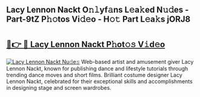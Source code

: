 ## Lacy Lennon Nackt O𝚗𝚕yf𝚊ns L𝚎a𝚔ed N𝚞𝚍es - Part-9tZ P𝚑𝚘tos Vi𝚍𝚎o - H𝚘𝚝 Part L𝚎a𝚔s jORJ8

# <h2><a href="http://kf9a4x.oniu.top/?m=Lacy+Lennon+Nackt">🔗👉 🔴 Lacy Lennon Nackt P𝚑ot𝚘𝚜 V𝚒d𝚎o</a></h2>

[![Lacy Lennon Nackt Nu𝚍e𝚜](https://i.imgur.com/0qMVB7G.gif)](http://kf9a4x.oniu.top/?m=Lacy+Lennon+Nackt)
Web-based artist and amusement giver Lacy Lennon Nackt, known for publishing dance and lifestyle tutorials through trending dance moves and short films. Brilliant costume designer Lacy Lennon Nackt, celebrated for their exceptional skills and accomplishments in designing stage and screen wardrobes.  
